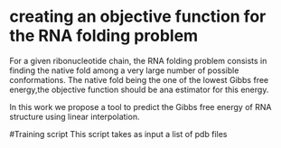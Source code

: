# creating an objective function for the RNA folding problem
For a given ribonucleotide chain, the RNA folding problem consists in finding the native fold
among a very large number of possible conformations.
The native fold being the one of the lowest Gibbs free energy,the objective function should be ana estimator for this energy.

In this work we propose a tool to predict the Gibbs free energy of RNA structure using linear interpolation. 

#Training script
This script takes as input a list of pdb files
